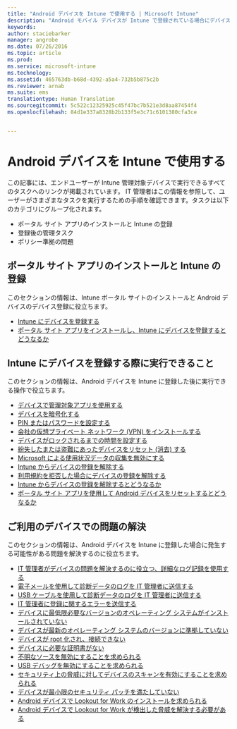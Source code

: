 ```yaml
---
title: "Android デバイスを Intune で使用する | Microsoft Intune"
description: "Android モバイル デバイスが Intune で登録されている場合にデバイスで実行できるタスクへのリンクの一覧"
keywords: 
author: staciebarker
manager: angrobe
ms.date: 07/26/2016
ms.topic: article
ms.prod: 
ms.service: microsoft-intune
ms.technology: 
ms.assetid: 465763db-b68d-4392-a5a4-732b5b875c2b
ms.reviewer: arnab
ms.suite: ems
translationtype: Human Translation
ms.sourcegitcommit: 5c522c12325925c45f47bc7b521e3d8aa87454f4
ms.openlocfilehash: 84d1e337a8328b2b133f5e3c71c6101380cfa3ce


---
```



# Android デバイスを Intune で使用する

この記事には、エンドユーザーが Intune 管理対象デバイスで実行できるすべてのタスクへのリンクが掲載されています。 IT 管理者はこの情報を参照して、ユーザーがさまざまなタスクを実行するための手順を確認できます。タスクは以下のカテゴリにグループ化されます。

- ポータル サイト アプリのインストールと Intune の登録
- 登録後の管理タスク
- ポリシー準拠の問題

## ポータル サイト アプリのインストールと Intune の登録

このセクションの情報は、Intune ポータル サイトのインストールと Android デバイスのデバイス登録に役立ちます。

- [Intune にデバイスを登録する](enroll-your-device-in-Intune-android.md)
- [ポータル サイト アプリをインストールし、Intune にデバイスを登録するとどうなるか](what-happens-if-you-install-the-company-portal-app-and-enroll-your-device-in-intune-android.md)

## Intune にデバイスを登録する際に実行できること

このセクションの情報は、Android デバイスを Intune に登録した後に実行できる操作で役立ちます。

- [デバイスで管理対象アプリを使用する](use-managed-apps-on-your-device-android.md)
- [デバイスを暗号化する](encrypt-your-device-android.md)
- [PIN またはパスワードを設定する](set-your-pin-or-password-android.md)
- [会社の仮想プライベート ネットワーク (VPN) をインストールする](install-your-companys-virtual-private-network-VPN-android.md)
- [デバイスがロックされるまでの時間を設定する](set-the-amount-of-time-before-your-device-is-locked-android.md)
- [紛失したまたは盗難にあったデバイスをリセット (消去) する](reset-erase-your-lost-or-stolen-device-android.md)
- [Microsoft による使用状況データの収集を無効にする](turn-off-microsoft-usage-data-collection-android.md)
- [Intune からデバイスの登録を解除する](unenroll-your-device-from-intune-android.md)
- [利用規約を拒否した場合にデバイスの登録を解除する](unenroll-your-device-from-intune-if-you-declined-terms-of-use-android.md)
- [Intune からデバイスの登録を解除するとどうなるか](what-happens-if-you-unenroll-your-device-from-intune-android.md)
- [ポータル サイト アプリを使用して Android デバイスをリセットするとどうなるか](what-happens-if-you-reset-your-device-using-the-company-portal-android.md)
<!--- - [What is the Rights Management sharing app?](what-is-the-rms-sharing-app-android.md) --->

## ご利用のデバイスでの問題の解決

このセクションの情報は、Android デバイスを Intune に登録した場合に発生する可能性がある問題を解決するのに役立ちます。

- [IT 管理者がデバイスの問題を解決するのに役立つ、詳細なログ記録を使用する](use-verbose-logging-to-help-your-it-administrator-fix-device-issues-android.md)
- [電子メールを使用して診断データのログを IT 管理者に送信する](send-diagnostic-data-logs-to-your-it-administrator-using-email-android.md)
- [USB ケーブルを使用して診断データのログを IT 管理者に送信する](send-diagnostic-data-logs-to-your-it-administrator-using-a-usb-cable-android.md)
- [IT 管理者に登録に関するエラーを送信する](send-enrollment-errors-to-your-it-administrator-android.md)
- [デバイスに最低限必要なバージョンのオペレーティング システムがインストールされていない](device-doesnt-have-the-required-minimum-operating-system-version-android.md)
- [デバイスが最新のオペレーティング システムのバージョンに準拠していない](device-doesnt-comply-with-maximum-operating-system-version-android.md)
- [デバイスが root 化され、接続できない](your-device-is-rooted-and-you-cant-connect-android.md)
- [デバイスに必要な証明書がない](your-device-is-missing-a-required-certificate-android.md)
- [不明なソースを無効にすることを求められる](you-are-asked-to-turn-off-unknown-sources-android.md)
- [USB デバッグを無効にすることを求められる](you-are-asked-to-turn-off-usb-debugging-android.md)
- [セキュリティ上の脅威に対してデバイスのスキャンを有効にすることを求められる](you-are-asked-to-turn-on-scan-device-for-security-threats-android.md)
- [デバイスが最小限のセキュリティ パッチを満たしていない](your-device-does-not-meet-the-minimum-security-patch-android.md)
- [Android デバイスで Lookout for Work のインストールを求められる](you-are-prompted-to-install-lookout-for-work-android.md)
- [Android デバイスで Lookout for Work が検出した脅威を解決する必要がある](you-need-to-resolve-a-threat-found-by-lookout-for-work-android.md)



<!--HONumber=Sep16_HO2-->


